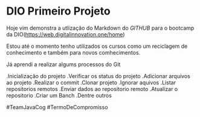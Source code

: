 # DIO Primeiro Projeto

Hoje vim demonstra a utlização do Markdown do *GITHUB* para o bootcamp da DIO(https://web.digitalinnovation.one/home)

Estou até o momento tenho utilizados os cursos como um reciclagem de conhecimento e também para novos comhecimentos.

Já aprendi a realizar algums processos do Git

.Inicialização do projeto
.Verificar os status do projeto
.Adicionar arquivos ao projeto
.Realizar o commit
.Clonar projeto
.Ignorar aquivos
.Listar repositorios remotos
.Enviar dados ao repositorio remoto
.Atualizar o repositorio
.Criar um Banch
.Dentre outros


#TeamJavaCog
#TermoDeCompromisso
